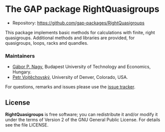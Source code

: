# The GAP package RightQuasigroups

* Repository: https://github.com/gap-packages/RightQuasigroups

This package implements basic methods for calculations with finite,
right quasigroups. Additional methods and libraries are provided,
for quasigroups, loops, racks and quandles.

### Maintainers

* [Gábor P. Nagy](https://algebra.math.bme.hu/nagy-gabor-peter), Budapest University of Technology and Economics, Hungary.
* [Petr Vojtěchovský](http://www.math.du.edu/~petr/), University of Denver, Colorado, USA.

For questions, remarks and issues please use the [issue tracker](https://github.com/gap-packages/RightQuasigroups/issues).


## License

**RightQuasigroups** is free software; you can redistribute it and/or modify it under the terms of Version 2 of the GNU General Public License. For details see the file LICENSE.
